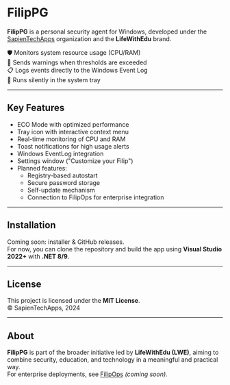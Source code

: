 # FilipPG

**FilipPG** is a personal security agent for Windows, developed under the [SapienTechApps](https://github.com/SapienTechApps) organization and the **LifeWithEdu** brand.

🛡️ Monitors system resource usage (CPU/RAM)  
📡 Sends warnings when thresholds are exceeded  
📋 Logs events directly to the Windows Event Log  
🧠 Runs silently in the system tray

---

## Key Features

- ECO Mode with optimized performance
- Tray icon with interactive context menu
- Real-time monitoring of CPU and RAM
- Toast notifications for high usage alerts
- Windows EventLog integration
- Settings window ("Customize your Filip")
- Planned features:
  - Registry-based autostart
  - Secure password storage
  - Self-update mechanism
  - Connection to FilipOps for enterprise integration

---

## Installation

Coming soon: installer & GitHub releases.  
For now, you can clone the repository and build the app using **Visual Studio 2022+** with **.NET 8/9**.

---

## License

This project is licensed under the **MIT License**.  
© SapienTechApps, 2024

---

## About

**FilipPG** is part of the broader initiative led by **LifeWithEdu (LWE)**, aiming to combine security, education, and technology in a meaningful and practical way.  
For enterprise deployments, see [FilipOps](https://github.com/SapienTechApps/FilipOps) *(coming soon)*.
